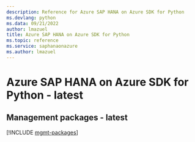 ```yaml
---
description: Reference for Azure SAP HANA on Azure SDK for Python
ms.devlang: python
ms.data: 09/21/2022
author: lmazuel
title: Azure SAP HANA on Azure SDK for Python
ms.topic: reference
ms.service: saphanaonazure
ms.author: lmazuel
---
```

# Azure SAP HANA on Azure SDK for Python - latest

## Management packages - latest
[!INCLUDE [mgmt-packages](sap-hana-on-azure-mgmt-index.md)]